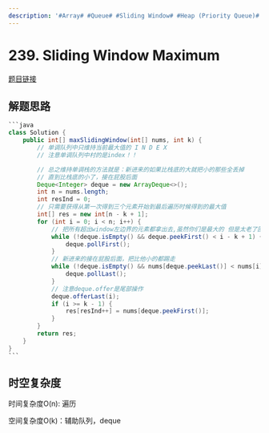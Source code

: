 ```yaml
---
description: '#Array# #Queue# #Sliding Window# #Heap (Priority Queue)# #Monotonic Queue#'
---
```


# 239. Sliding Window Maximum

[题目链接](https://leetcode.com/problems/sliding-window-maximum/description/)

## 解题思路

````java
```java
class Solution {
    public int[] maxSlidingWindow(int[] nums, int k) {
        // 单调队列中只维持当前最大值的 I N D E X
        // 注意单调队列中村的是index！！

        // 总之维持单调栈的方法就是：新进来的如果比栈底的大就把小的那些全丢掉
        // 直到比栈底的小了，接在屁股后面
        Deque<Integer> deque = new ArrayDeque<>();
        int n = nums.length;
        int resInd = 0;
        // 只需要获得从第一次得到三个元素开始到最后遍历时候得到的最大值
        int[] res = new int[n - k + 1];
        for (int i = 0; i < n; i++) {
            // 把所有超出window左边界的元素都拿出去,虽然你们是最大的 但是太老了回归人才社会了
            while (!deque.isEmpty() && deque.peekFirst() < i - k + 1) {
                deque.pollFirst();
            }
            // 新进来的接在屁股后面，把比他小的都踢走
            while (!deque.isEmpty() && nums[deque.peekLast()] < nums[i]) {
                deque.pollLast();
            }
            // 注意deque.offer是尾部操作
            deque.offerLast(i);
            if (i >= k - 1) {
                res[resInd++] = nums[deque.peekFirst()];
            }
        }
        return res;
    }
}
```
````

## 时空复杂度

时间复杂度O(n): 遍历

空间复杂度O(k)：辅助队列，deque
